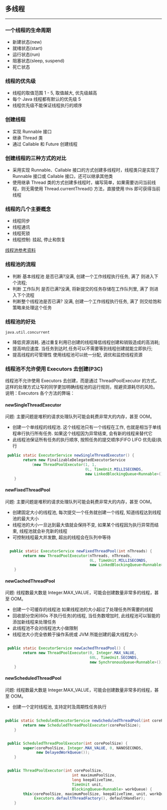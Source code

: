 ## 多线程

---

### 一个线程的生命周期

- 新建状态(new)
- 就绪状态(start)
- 运行状态(run)
- 阻塞状态(sleep, suspend)
- 死亡状态

### 线程的优先级

- 线程的取值范围 1 - 5, 取值越大, 优先级越高
- 每个 Java 线程都有默认的优先级 5
- 线程优先级不能保证线程执行的顺序

### 创建线程

- 实现 Runnable 接口
- 继承 Thread 类
- 通过 Callable 和 Future 创建线程

### 创建线程的三种方式的对比

- 采用实现 Runnable、Callable 接口的方式创建多线程时，线程类只是实现了 Runnable 接口或 Callable 接口，还可以继承其他类
- 使用继承 Thread 类的方式创建多线程时，编写简单，如果需要访问当前线程，则无需使用 Thread.currentThread() 方法，直接使用 this 即可获得当前线程

### 线程的几个主要概念

- 线程同步
- 线程通讯
- 线程死锁
- 线程控制: 挂起, 停止和恢复

[线程池参考资料](https://blog.csdn.net/fly910905/article/details/81584675)

### 线程池的流程

- 判断 基本线程池 是否已满?没满, 创建一个工作线程执行任务, 满了 则进入下个流程;
- 判断 工作队列 是否已满?没满, 将新提交的任务存储在工作队列里, 满了 则进入下个流程
- 判断整个线程池是否已满? 没满, 创建一个工作线程执行任务, 满了 则交给饱和策略来处理这个任务

### 线程池的好处

`java.util.concurrent`

- 降低资源消耗. 通过重复利用已创建的线程降低线程创建和销毁造成的高消耗;
- 提高响应速度. 当任务到达时,任务可以不需要等到线程创建就能立即执行;
- 提高线程的可管理性 使用线程池可以统一分配, 调优和监控线程资源

### 线程池不允许使用 Executors 去创建(P3C)

线程池不允许使用 Executors 去创建，而是通过 ThreadPoolExecutor 的方式，这样的处理方式让写的同学更加明确线程池的运行规则，规避资源耗尽的风险。 说明：Executors 各个方法的弊端：

#### newSingleThreadExecutor

问题: 主要问题是堆积的请求处理队列可能会耗费非常大的内存，甚至 OOM。

- 创建一个单线程的线程池. 这个线程池只有一个线程在工作, 也就是相当于单线程串行执行所有任务. 如果这个线程因为异常结束, 会有新的线程来替代它
- 此线程池保证所有任务的执行顺序, 按照任务的提交顺序(FIFO LIFO 优先级)执行

```Java
 public static ExecutorService newSingleThreadExecutor() {
        return new FinalizableDelegatedExecutorService
            (new ThreadPoolExecutor(1, 1,
                                    0L, TimeUnit.MILLISECONDS,
                                    new LinkedBlockingQueue<Runnable>()));
    }
```

#### newFixedThreadPool

问题: 主要问题是堆积的请求处理队列可能会耗费非常大的内存，甚至 OOM。

- 创建固定大小的线程池, 每次提交一个任务就创建一个线程, 知道线程达到线程池的最大大小
- 线程池的大小一旦达到最大值就会保持不变, 如果某个线程因为执行异常而结束, 线程池就会补充新的线程
- 可控制线程最大并发数, 超出的线程会在队列中等待

```Java

  public static ExecutorService newFixedThreadPool(int nThreads) {
        return new ThreadPoolExecutor(nThreads, nThreads,
                                      0L, TimeUnit.MILLISECONDS,
                                      new LinkedBlockingQueue<Runnable>());
    }
```

#### newCachedThreadPool

问题: 线程数最大数是 Integer.MAX_VALUE，可能会创建数量非常多的线程，甚至 OOM。

- 创建一个可缓存的线程池 如果线程池的大小超过了处理任务所需要的线程
- 回收部分空闲(60s 不执行任务)的线程, 当任务数增加时, 此线程池可以智能的添加新线程来处理任务
- 此线程池不会对线程池大小做限制
- 线程池大小完全依赖于操作系统或 JVM 所能创建的最大线程大小

```Java

 public static ExecutorService newCachedThreadPool() {
        return new ThreadPoolExecutor(0, Integer.MAX_VALUE,
                                      60L, TimeUnit.SECONDS,
                                      new SynchronousQueue<Runnable>());
    }
```

#### newScheduledThreadPool

问题: 线程数最大数是 Integer.MAX_VALUE，可能会创建数量非常多的线程，甚至 OOM。

- 创建一个定时线程池, 支持定时及周期性任务执行

```Java

public static ScheduledExecutorService newScheduledThreadPool(int corePoolSize) {
        return new ScheduledThreadPoolExecutor(corePoolSize);
    }


 public ScheduledThreadPoolExecutor(int corePoolSize) {
        super(corePoolSize, Integer.MAX_VALUE, 0, NANOSECONDS,
              new DelayedWorkQueue());
    }


 public ThreadPoolExecutor(int corePoolSize,
                              int maximumPoolSize,
                              long keepAliveTime,
                              TimeUnit unit,
                              BlockingQueue<Runnable> workQueue) {
        this(corePoolSize, maximumPoolSize, keepAliveTime, unit, workQueue,
             Executors.defaultThreadFactory(), defaultHandler);
    }
```
